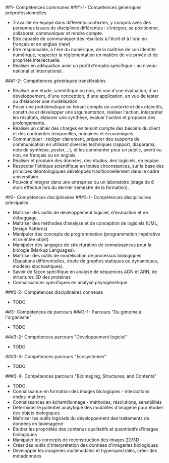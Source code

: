 ##1- Compétences communes
###1-1- Compétences génériques préprofessionnelles
- Travailler en équipe dans différents contextes, y compris avec des personnes issues de disciplines différentes : s'intégrer, se positionner, collaborer, communiquer et rendre compte.
- Etre capable de communiquer des résultats à l'écrit et à l'oral en français et en anglais (new)
- Être responsable, à l'ère du numérique, de la maîtrise de son identité numérique, respecter la réglementation en matière de vie privée et de propriété intellectuelle.
- Réaliser en adéquation avec un profil d'emploi spécifique - au niveau national et international.


###1-2- Compétences génériques transférables
- Réaliser une étude, scientifique ou non, en vue d'une évaluation, d'un développement, d'une conception, d'une application, en vue de tester ou d'élaborer une modélisation.
- Poser une problématique en tenant compte du contexte et des objectifs, construire et développer une argumentation, réaliser l'action, interpréter les résultats, élaborer une synthèse, évaluer l'action et proposer des prolongements.
- Réaliser un cahier des charges en tenant compte des besoins du client et des contraintes temporelles, humaines et économiques.
- Communiquer : rédiger clairement, préparer des supports de communication en utilisant diverses techniques (rapport, diaporama, note de synthèse, poster,...), et les commenter pour un public, averti ou non, en français ou en anglais.
- Réaliser et produire des données, des études, des logiciels, en équipe.
- Respecter l'éthique scientifique en toutes circonstances, sur la base des principes déontologiques développés traditionnellement dans le cadre universitaire.
- Pouvoir s'intégrer dans une entreprise ou un laboratoire (stage de 6 mois effectué lors du dernier semestre de la formation).


##2- Compétences disciplinaires
###2-1- Compétences disciplinaires principales
- Maîtriser des outils de développement logiciel, d'évaluation et de débuggage.
- Maîtriser des méthodes d'analyse et de conception de logiciels (UML, Design Patterns)
- Manipuler des concepts de programmation (programmation impérative et orientée objet).
- Manipuler des langages de structuration de connaissances pour la biologie (Markup Languages).
- Maîtriser des outils de modélisation de processus biologiques (Equations différentielles, étude de graphes statiques ou dynamiques, modèles stochastiques).
- Savoir de façon spécifique en analyse de séquences ADN et ARN, de structures 3D des protéines
- Connaissances spécifiques en analyse phylogénétique.

###2-2- Compétences disciplinaires connexes
- TODO

##3- Compétences de parcours
###3-1- Parcours "Du génome à l'organisme"
- TODO

###3-2- Compétences parcours "Développement logiciel"
- TODO
 
###3-3- Compétences parcours "Ecosystèmes"
- TODO

###3-4- Compétences parcours "BioImaging, Structures, and Contents"
- TODO
- Connaissance en formation des images biologiques - interactions ondes-matières
- Connaissances en échantillonnage - méthodes, résolutions, sensibilités
- Déterminer le potentiel analytique des modalités d'imagerie pour étudier des objets biologiques
- Maîtriser les outils logiciels du développement des traitements de données en bioimagerie
- Etudier les propriétés des contenus qualitatifs et quantitatifs d'images biologiques
- Manipuler les concepts de reconstruction des images 2D/3D
- Créer des outils d'interprétation des données d'imageries biologiques
- Développer les imageries multimodales et hyperspectrales, créer des métadonnées
